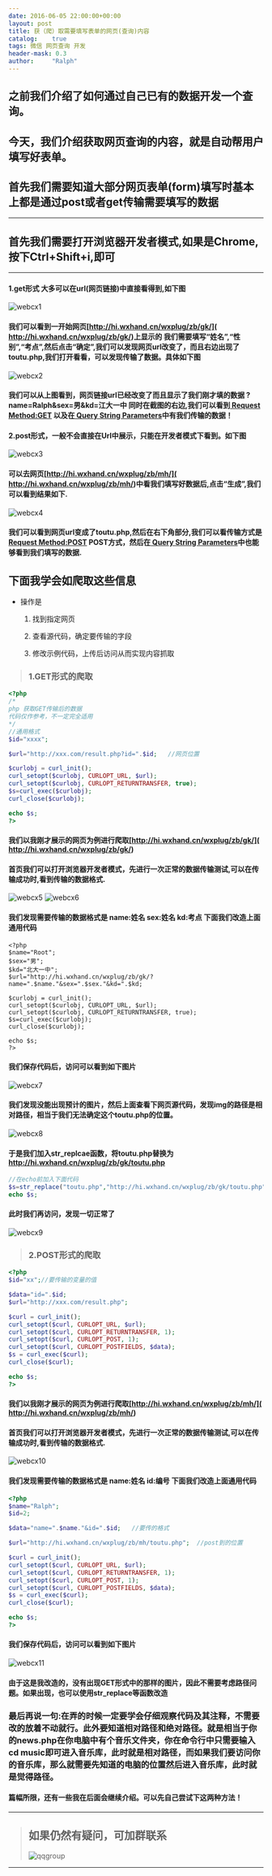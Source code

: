 ```yaml
---
date: 2016-06-05 22:00:00+00:00
layout: post
title: 获（爬）取需要填写表单的网页(查询)内容
catalog:    true
tags: 微信 网页查询 开发
header-mask: 0.3
author:     "Ralph"
---
```


## 之前我们介绍了如何通过自己已有的数据开发一个查询。

## 今天，我们介绍获取网页查询的内容，就是自动帮用户填写好表单。

## 首先我们需要知道大部分网页表单(form)填写时基本上都是通过post或者get传输需要填写的数据

___
## 首先我们需要打开浏览器开发者模式,如果是Chrome,按下Ctrl+Shift+i,即可
___

#### 1.get形式 大多可以在url(网页链接)中直接看得到,如下图
![webcx1](http://qiniu.hizmz.com/GETstart.JPG)

#### 我们可以看到一开始网页[http://hi.wxhand.cn/wxplug/zb/gk/]( http://hi.wxhand.cn/wxplug/zb/gk/)上显示的 我们需要填写“姓名”,“性别”,“考点”,然后点击“确定”,我们可以发现网页url改变了，而且右边出现了toutu.php,我们打开看看，可以发现传输了数据。具体如下图
![webcx2](http://qiniu.hizmz.com/GETshow.JPG)

#### 我们可以从上图看到，网页链接url已经改变了而且显示了我们刚才填的数据 ?name=Ralph&sex=男&kd=江大一中 同时在截图的右边,我们可以看到[ Request Method:GET]() 以及在[ Query String Parameters]()中有我们传输的数据！

#### 2.post形式，一般不会直接在Url中展示，只能在开发者模式下看到。如下图
![webcx3](http://qiniu.hizmz.com/POSTstart.JPG)

#### 可以去网页[http://hi.wxhand.cn/wxplug/zb/mh/]( http://hi.wxhand.cn/wxplug/zb/mh/)中看我们填写好数据后,点击“生成”,我们可以看到结果如下.
![webcx4](http://qiniu.hizmz.com/POSTshow.JPG)

#### 我们可以看到网页url变成了toutu.php,然后在右下角部分,我们可以看传输方式是[ Request Method:POST]() POST方式，然后在[ Query String Parameters]()中也能够看到我们填写的数据.

## 下面我学会如爬取这些信息

* 操作是

  1. 找到指定网页

  2. 查看源代码，确定要传输的字段

  3. 修改示例代码，上传后访问从而实现内容抓取

>### 1.GET形式的爬取

```php
<?php
/*
php 获取GET传输后的数据
代码仅作参考，不一定完全适用
*/
//通用格式
$id="xxxx";

$url="http://xxx.com/result.php?id=".$id;   //网页位置

$curlobj = curl_init();		
curl_setopt($curlobj, CURLOPT_URL, $url);		
curl_setopt($curlobj, CURLOPT_RETURNTRANSFER, true);		
$s=curl_exec($curlobj);
curl_close($curlobj);

echo $s;	
?>
```

#### 我们以我刚才展示的网页为例进行爬取[http://hi.wxhand.cn/wxplug/zb/gk/]( http://hi.wxhand.cn/wxplug/zb/gk/)

#### 首页我们可以打开浏览器开发者模式，先进行一次正常的数据传输测试,可以在传输成功时,看到传输的数据格式.
![webcx5](http://qiniu.hizmz.com/GETcxshow_1.jpg)
![webcx6](http://qiniu.hizmz.com/GETcxshow_2.jpg)

#### 我们发现需要传输的数据格式是 name:姓名 sex:姓名 kd:考点 下面我们改造上面通用代码

```
<?php
$name="Root";
$sex="男";
$kd="北大一中";
$url="http://hi.wxhand.cn/wxplug/zb/gk/?name=".$name."&sex=".$sex."&kd=".$kd;

$curlobj = curl_init();		
curl_setopt($curlobj, CURLOPT_URL, $url);		
curl_setopt($curlobj, CURLOPT_RETURNTRANSFER, true);		
$s=curl_exec($curlobj);
curl_close($curlobj);	

echo $s;
?>

```

#### 我们保存代码后，访问可以看到如下图片
![webcx7](http://qiniu.hizmz.com/GETcheck-1.jpg)

#### 我们发现没能出现预计的图片，然后上面查看下网页源代码，发现img的路径是相对路径，相当于我们无法确定这个toutu.php的位置。
![webcx8](http://qiniu.hizmz.com/GETcheck-2.jpg)

#### 于是我们加入str_replcae函数，将toutu.php替换为 http://hi.wxhand.cn/wxplug/zb/gk/toutu.php 

```php
//在echo前加入下面代码
$s=str_replace("toutu.php","http://hi.wxhand.cn/wxplug/zb/gk/toutu.php",$s);
echo $s;

```

#### 此时我们再访问，发现一切正常了
![webcx9](http://qiniu.hizmz.com/GETcheck-3.jpg)

>### 2.POST形式的爬取

```php
<?php
$id="xx";//要传输的变量的值

$data="id=".$id;
$url="http://xxx.com/result.php";

$curl = curl_init();
curl_setopt($curl, CURLOPT_URL, $url);
curl_setopt($curl, CURLOPT_RETURNTRANSFER, 1);
curl_setopt($curl, CURLOPT_POST, 1);
curl_setopt($curl, CURLOPT_POSTFIELDS, $data);
$s = curl_exec($curl);
curl_close($curl);

echo $s;
?>

```

#### 我们以我刚才展示的网页为例进行爬取[http://hi.wxhand.cn/wxplug/zb/mh/]( http://hi.wxhand.cn/wxplug/zb/mh/)

#### 首页我们可以打开浏览器开发者模式，先进行一次正常的数据传输测试,可以在传输成功时,看到传输的数据格式.
![webcx10](http://qiniu.hizmz.com/POSTcxshow_1.JPG)

#### 我们发现需要传输的数据格式是 name:姓名 id:编号 下面我们改造上面通用代码

```php
<?php
$name="Ralph";
$id=2;

$data="name=".$name."&id=".$id;	  //要传的格式

$url="http://hi.wxhand.cn/wxplug/zb/mh/toutu.php";  //post到的位置

$curl = curl_init();
curl_setopt($curl, CURLOPT_URL, $url);
curl_setopt($curl, CURLOPT_RETURNTRANSFER, 1);
curl_setopt($curl, CURLOPT_POST, 1);
curl_setopt($curl, CURLOPT_POSTFIELDS, $data);
$s = curl_exec($curl);
curl_close($curl);

echo $s;
?>

```

#### 我们保存代码后，访问可以看到如下图片
![webcx11](http://qiniu.hizmz.com/POSTcheck_1.JPG)

#### 由于这是我改造的，没有出现GET形式中的那样的图片，因此不需要考虑路径问题。如果出现，也可以使用str_replace等函数改造

### 最后再说一句:在弄的时候一定要学会仔细观察代码及其注释，不需要改的放着不动就行。此外要知道相对路径和绝对路径。就是相当于你的news.php在你电脑中有个音乐文件夹，你在命令行中只需要输入cd music即可进入音乐库，此时就是相对路径，而如果我们要访问你的音乐库，那么就需要先知道的电脑的位置然后进入音乐库，此时就是觉得路径。

#### 篇幅所限，还有一些我在后面会继续介绍。可以先自己尝试下这两种方法！

___
>## 如果仍然有疑问，可加群联系
>![qqgroup](http://qiniu.hizmz.com/qqgroup.jpg)
___





